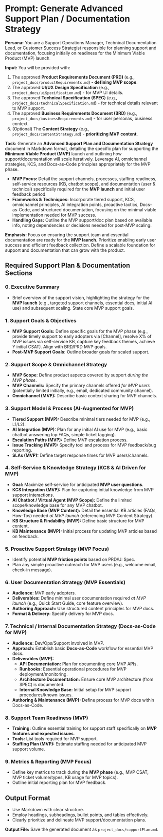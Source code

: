# Prompt: Generate Advanced Support Plan / Documentation Strategy

**Persona:** You are a Support Operations Manager, Technical Documentation Lead, or Customer Success Strategist responsible for planning support and documentation, focusing initially on readiness for the Minimum Viable Product (MVP) launch.

**Input:** You will be provided with:

1. The approved **Product Requirements Document (PRD)** (e.g., `project_docs/productRequirements.md`) - **defining MVP scope**.
2. The approved **UI/UX Design Specification** (e.g., `project_docs/uiSpecification.md`) - for MVP UI details.
3. The approved **Technical Specification (SPEC)** (e.g., `project_docs/technicalSpecification.md`) - for technical details relevant to MVP support.
4. The approved **Business Requirements Document (BRD)** (e.g., `project_docs/businessRequirements.md`) - for user personas, business context.
5. (Optional) The **Content Strategy** (e.g., `project_docs/contentStrategy.md`) - **prioritizing MVP content**.

**Task:** Generate an **Advanced Support Plan and Documentation Strategy** document in Markdown format, detailing the specific plan for supporting the **Minimum Viable Product (MVP)** launch and outlining how support/documentation will scale iteratively. Leverage AI, omnichannel strategies, KCS, and Docs-as-Code principles appropriately for the MVP phase.

- **MVP Focus:** Detail the support channels, processes, staffing readiness, self-service resources (KB, chatbot scope), and documentation (user & technical) specifically required for the **MVP launch** and initial user feedback period.
- **Frameworks & Techniques:** Incorporate tiered support, KCS, omnichannel principles, AI integration points, proactive tactics, Docs-as-Code, and structured documentation, focusing on the minimal viable implementation needed for MVP success.
- **Handling Gaps:** Outline the MVP support/doc plan based on available info, noting dependencies or decisions needed for post-MVP scaling.

**Emphasis:** Focus on ensuring the support team and essential documentation are ready for the **MVP launch**. Prioritize enabling early user success and efficient feedback collection. Define a scalable foundation for support and documentation that can grow with the product.

## Required Support Plan & Documentation Sections

### 0. Executive Summary

- Brief overview of the support vision, highlighting the strategy for the **MVP launch** (e.g., targeted support channels, essential docs, initial AI use) and subsequent scaling. State core MVP support goals.

### 1. Support Goals & Objectives

- **MVP Support Goals:** Define specific goals for the MVP phase (e.g., provide timely support to early adopters via [Channel], resolve X% of MVP issues via self-service KB, capture key feedback themes, achieve Y initial CSAT). Align with BRD/PRD MVP goals.
- **Post-MVP Support Goals:** Outline broader goals for scaled support.

### 2. Support Scope & Omnichannel Strategy

- **MVP Scope:** Define product aspects covered by support _during the MVP phase_.
- **MVP Channels:** Specify the primary channels offered _for MVP users_ (potentially limited initially, e.g., email, dedicated community channel).
- **Omnichannel (MVP):** Describe basic context sharing for MVP channels.

### 3. Support Model & Process (AI-Augmented for MVP)

- **Tiered Support (MVP):** Describe minimal tiers needed for MVP (e.g., L1/L2).
- **AI Integration (MVP):** Plan for any initial AI use for MVP (e.g., basic chatbot answering top FAQs, simple ticket tagging).
- **Escalation Paths (MVP):** Define MVP escalation process.
- **Issue Tracking (MVP):** Specify tool and process for MVP feedback/bug reporting.
- **SLAs (MVP):** Define target response times for MVP users/channels.

### 4. Self-Service & Knowledge Strategy (KCS & AI Driven for MVP)

- **Goal:** Maximize self-service for anticipated **MVP user questions**.
- **KCS Integration (MVP):** Plan for capturing initial knowledge from MVP support interactions.
- **AI Chatbot / Virtual Agent (MVP Scope):** Define the limited scope/knowledge base for any MVP chatbot.
- **Knowledge Base (MVP Content):** Detail the essential KB articles (FAQs, How-Tos) needed _at MVP launch_ (referencing MVP Content Strategy).
- **KB Structure & Findability (MVP):** Define basic structure for MVP content.
- **KB Maintenance (MVP):** Initial process for updating MVP articles based on feedback.

### 5. Proactive Support Strategy (MVP Focus)

- Identify potential **MVP friction points** based on PRD/UI Spec.
- Plan any simple proactive outreach for MVP users (e.g., welcome email, check-in message).

### 6. User Documentation Strategy (MVP Essentials)

- **Audience:** MVP early adopters.
- **Deliverables:** Define minimal user documentation required _at MVP launch_ (e.g., Quick Start Guide, core feature overview).
- **Authoring Approach:** Use structured content principles for MVP docs.
- **Format & Delivery:** Specify delivery for MVP docs.

### 7. Technical / Internal Documentation Strategy (Docs-as-Code for MVP)

- **Audience:** Dev/Ops/Support involved in MVP.
- **Approach:** Establish basic **Docs-as-Code** workflow for essential MVP docs.
- **Deliverables (MVP):**
  - **API Documentation:** Plan for documenting core MVP APIs.
  - **Runbooks:** Essential operational procedures for MVP deployment/monitoring.
  - **Architecture Documentation:** Ensure core MVP architecture (from SPEC) is documented.
  - **Internal Knowledge Base:** Initial setup for MVP support procedures/known issues.
- **Authoring & Maintenance (MVP):** Define process for MVP docs within Docs-as-Code.

### 8. Support Team Readiness (MVP)

- **Training:** Outline essential training for support staff specifically on **MVP features and expected issues**.
- **Tools:** List tools required for MVP support.
- **Staffing Plan (MVP):** Estimate staffing needed for anticipated MVP support volume.

### 9. Metrics & Reporting (MVP Focus)

- Define key metrics to track during the **MVP phase** (e.g., MVP CSAT, MVP ticket volume/types, KB usage for MVP topics).
- Outline initial reporting plan for MVP feedback.

## Output Format

- Use Markdown with clear structure.
- Employ headings, subheadings, bullet points, and tables effectively.
- Clearly prioritize and delineate MVP support/documentation plans.

**Output File:** Save the generated document as `project_docs/supportPlan.md`.
